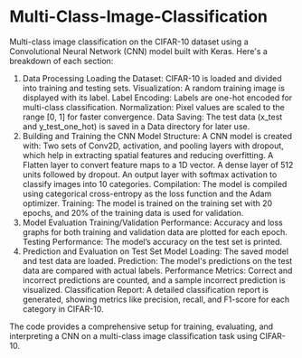 # Multi-Class-Image-Classification
Multi-class image classification on the CIFAR-10 dataset using a Convolutional Neural Network (CNN) model built with Keras. Here's a breakdown of each section:

1. Data Processing
Loading the Dataset: CIFAR-10 is loaded and divided into training and testing sets.
Visualization: A random training image is displayed with its label.
Label Encoding: Labels are one-hot encoded for multi-class classification.
Normalization: Pixel values are scaled to the range [0, 1] for faster convergence.
Data Saving: The test data (x_test and y_test_one_hot) is saved in a Data directory for later use.
2. Building and Training the CNN
Model Structure: A CNN model is created with:
Two sets of Conv2D, activation, and pooling layers with dropout, which help in extracting spatial features and reducing overfitting.
A Flatten layer to convert feature maps to a 1D vector.
A dense layer of 512 units followed by dropout.
An output layer with softmax activation to classify images into 10 categories.
Compilation: The model is compiled using categorical cross-entropy as the loss function and the Adam optimizer.
Training: The model is trained on the training set with 20 epochs, and 20% of the training data is used for validation.
3. Model Evaluation
Training/Validation Performance: Accuracy and loss graphs for both training and validation data are plotted for each epoch.
Testing Performance: The model’s accuracy on the test set is printed.
4. Prediction and Evaluation on Test Set
Model Loading: The saved model and test data are loaded.
Prediction: The model's predictions on the test data are compared with actual labels.
Performance Metrics: Correct and incorrect predictions are counted, and a sample incorrect prediction is visualized.
Classification Report: A detailed classification report is generated, showing metrics like precision, recall, and F1-score for each category in CIFAR-10.

The code provides a comprehensive setup for training, evaluating, and interpreting a CNN on a multi-class image classification task using CIFAR-10.
